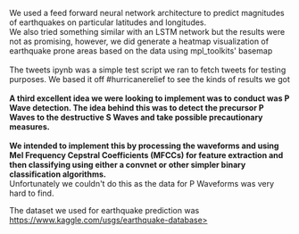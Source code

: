 We used a feed forward neural network architecture to predict magnitudes of earthquakes on particular latitudes and longitudes. <br>We also tried something similar with an LSTM network but the results were not as promising, however, we did generate a heatmap visualization of earthquake prone areas based on the data using mpl_toolkits' basemap 
<br><br>
The tweets ipynb was a simple test script we ran to fetch tweets for testing purposes. We based it off #hurricanerelief to see the kinds of results we got</b>
<br><br>
<b> A third excellent idea we were looking to implement was to conduct was P Wave detection. The idea behind this was to detect the precursor P Waves to the destructive S Waves and take possible precautionary measures.</b>
<b> <br><br>We intended to implement this by processing the waveforms and using Mel Frequency Cepstral Coefficients (MFCCs) for feature extraction and then classifying using either a convnet or other simpler binary classification algorithms.</b>
<br>
Unfortunately we couldn't do this as the data for P Waveforms was very hard to find.

The dataset we used for earthquake prediction was https://www.kaggle.com/usgs/earthquake-database>

